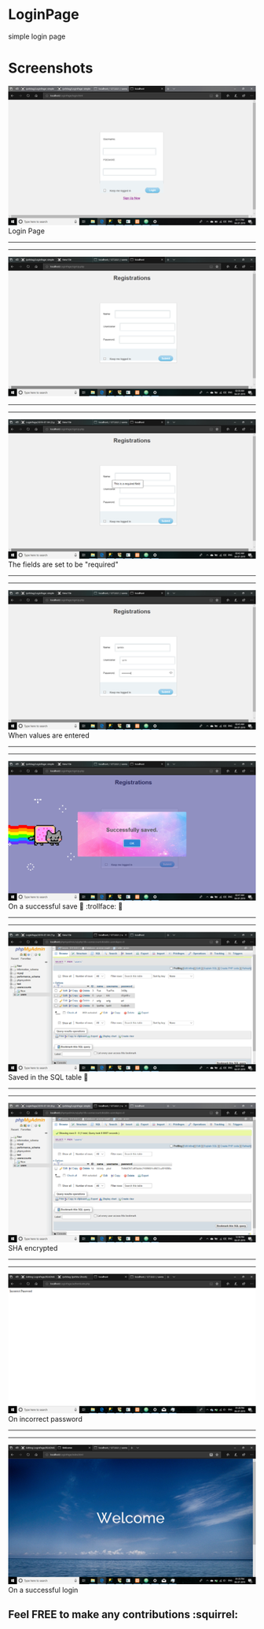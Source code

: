 # LoginPage
 simple login page
 
 # Screenshots
![Image1](https://github.com/ipshitag/LoginPage/blob/master/2019-07-04%20(10).png)
Login Page

<hr>
<hr>

![Image2](https://github.com/ipshitag/LoginPage/blob/master/2019-07-04%20(3).png)

<hr>
<hr>

![Image3](https://github.com/ipshitag/LoginPage/blob/master/2019-07-04%20(5).png)
The fields are set to be "required"

<hr>
<hr>

![Image4](https://github.com/ipshitag/LoginPage/blob/master/2019-07-04%20(6).png)
When values are entered

<hr>
<hr>

![Image5](https://github.com/ipshitag/LoginPage/blob/master/2019-07-04%20(7).png)
On a successful save
:tada:  :trollface:  :hatching_chick:

<hr>
<hr>


![Image6](https://github.com/ipshitag/LoginPage/blob/master/2019-07-04%20(8).png)
Saved in the SQL table
:tada:

<hr>
<hr>

![Image7](https://github.com/ipshitag/LoginPage/blob/master/2019-07-04%20(9).png)
SHA encrypted

<hr>
<hr>

![Image8](https://github.com/ipshitag/LoginPage/blob/master/2019-07-06.png)
On incorrect password

<hr>
<hr>

![Image9](https://github.com/ipshitag/LoginPage/blob/master/2019-07-06%20(3).png)
On a successful login

## Feel FREE to make any contributions :squirrel:

